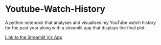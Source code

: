 # Youtube-Watch-History
A python notebook that analyses and visualises my YouTube watch history for the past year along with a streamlit app that displays the final plot.

[Link to the Streamlit Viz App](https://ace97-youtube-watch-history-yt-history-4mh5ab.streamlit.app/)
